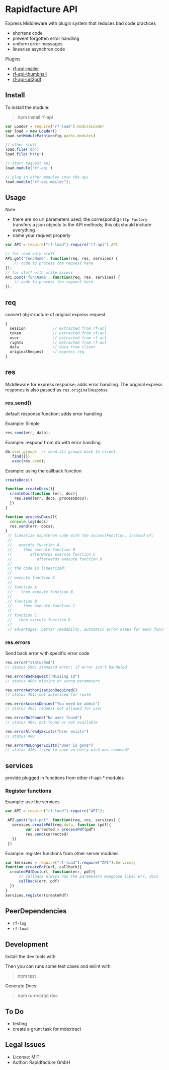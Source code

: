 # Rapidfacture API
Express Middleware with plugin system that reduces bad code practices
 * shortens code
 * prevent forgotten error handling
 * uniform error messages
 * linearize asynchron code

Plugins
* [rf-api-mailer](https://www.npmjs.com/package/rf-api-mailer)
* [rf-api-thumbnail](https://www.npmjs.com/package/rf-api-thumbnail)
* [rf-api-url2pdf](https://www.npmjs.com/package/rf-api-url2pdf)

## Install

To install the module:

> npm install rf-api


```js
var Loader = require('rf-load').moduleLoader
var load = new Loader()
load.setModulePath(config.paths.modules)

// other stuff
load.file('db')
load.file('http')

// start request api
load.module('rf-api')

// plug in other modules into the api
load.module("rf-api-mailer");
```

## Usage

Note:
* there are no url parameters used; the correspondig `http Factory` transfers a json objects to the API methods; this obj should include everything
* name your request properly

```js
var API = require("rf-load").require("rf-api").API

// for read only stuff
API.get('funcName', function(req, res, services) {
    // code to process the request here
});
// for stuff with write access
API.post('funcName', function(req, res, services) {
    // code to process the request here
});
```

## req
convert obj structure of original express request
```js
{
  session            // extracted from rf-acl
  token              // extracted from rf-acl
  user               // extracted from rf-acl
  rights             // extracted from rf-acl
  data               // data from client
  originalRequest    // express req
}
```

## res
Middleware for express response; adds error handling.
The original express respones is also passed as `res.originalResponse`

### res.send()

default response function; adds error handling

Example: Simple
```js
res.send(err, data);
```

Example: respond from db with error handling
```js
db.user.groups  // send all groups back to client
  .find({})
  .exec(res.send);
```

Example: using the callback function
```js
createDocs()

function createDocs(){
  createDoc(function (err, doc){
    res.send(err, docs, processDocs);
  })
}

function processDocs(){
  console.log(docs)
  res.send(err, docs);
}
 // linearize asynchron code with the successFunction. instead of:
 //
 //   execute function A
 //     then execute function B
 //        afterwards execute function C
 //           afterwards execute function D
 //
 // the code is linearized:
 //
 // execute function A
 //
 // function A
 //    then execute function B
 //
 // function B
 //     then execute function C
 //
 // function C
 //   then execute function D
 //
 // advantages: better readabilty, automatic error names for each function
 ```

### res.errors
Send back error with specific error code
 ```js
res.error("statusRed")
// status 500; standard error; if error isn't handeled
```

```js
res.errorBadRequest("Missing id")
// status 400; missing or wrong parameters
```

```js
res.errorAuthorizationRequired()
// status 401; not autorized for route
```

```js
res.errorAccessDenied("You need be admin")
// status 403; request not allowed for user
```

```js
res.errorNotFound("No user found")
// status 404; not found or not available
```

```js
res.errorAlreadyExists("User exists")
// status 409
```

```js
res.errorNoLongerExists("User is gone")
// status 410; tried to save an entry wich was removed?
```

## services
provide plugged in functions from other rf-api-* modules

### Register functions
Example: use the services
```js
var API = require("rf-load").require("API");

 API.post("get-pdf", function(req, res, services) {
   services.createPdf(req.data, function (pdf){
         var corrected = processPdf(pdf)
         res.send(corrected)
   })
 })
```
Example: register functions from other server modules
```js
var Services = require("rf-load").require("API").Services;
function createPdf(url, callback){
  createdPdfDoc(url, function(err, pdf){
      // callback always has the parameters mongoose like: err, docs
      callback(err, pdf)
  })
}
Services.register(createPdf)
```

## PeerDependencies
* `rf-log`
* `rf-load`

## Development

Install the dev tools with

Then you can runs some test cases and eslint with:
> npm test

Generate Docs:
> npm run-script doc

## To Do
* testing
* create a grunt task for mdextract
## Legal Issues
* License: MIT
* Author: Rapidfacture GmbH
